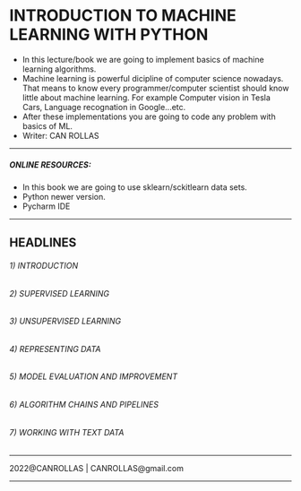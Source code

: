 # INTRODUCTION TO MACHINE LEARNING WITH PYTHON

- In this lecture/book we are going to implement basics of machine learning algorithms.
- Machine learning is powerful dicipline of computer science nowadays. That means to know every programmer/computer
  scientist should know little about machine learning. For example Computer vision in Tesla Cars, Language recognation in Google...etc.
- After these implementations you are going to code any problem with basics of ML.
- Writer: CAN ROLLAS

<hr>

##### ONLINE RESOURCES:

- In this book we are going to use sklearn/sckitlearn data sets.
- Python newer version.
- Pycharm IDE

<hr>

## HEADLINES

###### 1) INTRODUCTION
###### 2) SUPERVISED LEARNING
###### 3) UNSUPERVISED LEARNING
###### 4) REPRESENTING DATA
###### 5) MODEL EVALUATION AND IMPROVEMENT
###### 6) ALGORITHM CHAINS AND PIPELINES
###### 7) WORKING WITH TEXT DATA



<hr>
2022@CANROLLAS | CANROLLAS@gmail.com
<hr>
